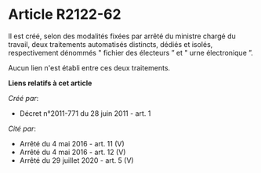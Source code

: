 # Article R2122-62

Il est créé, selon des modalités fixées par arrêté du ministre chargé du travail, deux traitements automatisés distincts,
dédiés et isolés, respectivement dénommés " fichier des électeurs ” et " urne électronique ”. 

Aucun lien n'est établi entre ces deux traitements.

**Liens relatifs à cet article**

_Créé par_:

  - Décret n°2011-771 du 28 juin 2011 - art. 1

_Cité par_:

  - Arrêté du 4 mai 2016 - art. 11 (V)
  - Arrêté du 4 mai 2016 - art. 12 (V)
  - Arrêté du 29 juillet 2020 - art. 5 (V)
